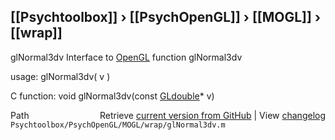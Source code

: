 ## [[Psychtoolbox]] &#8250; [[PsychOpenGL]] &#8250; [[MOGL]] &#8250; [[wrap]]

glNormal3dv  Interface to [OpenGL](OpenGL) function glNormal3dv  
  
usage:  glNormal3dv( v )  
  
C function:  void glNormal3dv(const [GLdouble](GLdouble)\* v)  




<div class="code_header" style="text-align:right;">
  <span style="float:left;">Path&nbsp;&nbsp;</span> <span class="counter">Retrieve <a href=
  "https://raw.github.com/Psychtoolbox-3/Psychtoolbox-3/beta/Psychtoolbox/PsychOpenGL/MOGL/wrap/glNormal3dv.m">current version from GitHub</a> | View <a href=
  "https://github.com/Psychtoolbox-3/Psychtoolbox-3/commits/beta/Psychtoolbox/PsychOpenGL/MOGL/wrap/glNormal3dv.m">changelog</a></span>
</div>
<div class="code">
  <code>Psychtoolbox/PsychOpenGL/MOGL/wrap/glNormal3dv.m</code>
</div>

